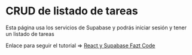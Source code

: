 # CRUD de listado de tareas

Esta página usa los servicios de Supabase y podrás iniciar sesión y tener un listado de tareas

Enlace para seguir el tutorial => [React y Supabase Fazt Code](https://www.youtube.com/watch?v=I1zzgAfSUBQ)
